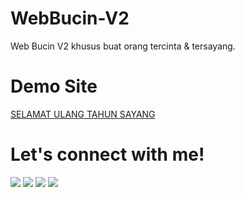 # WebBucin-V2
Web Bucin V2 khusus buat orang tercinta &amp; tersayang.

# Demo Site
 <a href="https://ponatha10.github.io/Jajal/">SELAMAT ULANG TAHUN SAYANG</a>

# Let's connect with me!
<p>
    <a href="https://wafarifqi.com" target="_blank"><img src="https://img.shields.io/badge/Website-https://wafarifqi.com-blue?" /></a>
    <a href="https://www.linkedin.com/in/wafarifqi/" target="_blank"><img src="https://img.shields.io/badge/Linkedin-WafaRifqiAnafin_-blue" /></a>
    <a href="https://facebook.com/wafarifkianafin" target="_blank"><img src="https://img.shields.io/badge/Facebook-wafarifkianafin-blue" /></a>
    <a href="https://instagram.com/wafarifki_" target="_blank"><img src="https://img.shields.io/badge/Instagram-@wafarifki_-blue" /></a>
</p> 
